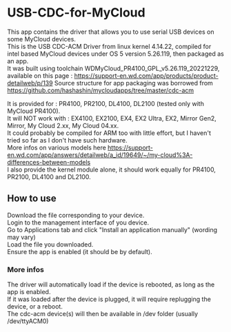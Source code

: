 # USB-CDC-for-MyCloud


This app contains the driver that allows you to use serial USB devices on some MyCloud devices.<br>
This is the USB CDC-ACM Driver from linux kernel 4.14.22, compiled for intel based MyCloud devices under OS 5 version 5.26.119, then packaged as an app.<br>
It was built using toolchain WDMyCloud_PR4100_GPL_v5.26.119_20221229, available on this page : https://support-en.wd.com/app/products/product-detailweb/p/139
Source structure for app packaging was borrowed from https://github.com/hashashin/mycloudapps/tree/master/cdc-acm

It is provided for : PR4100, PR2100, DL4100, DL2100 (tested only with MyCloud PR4100).<br>
It will NOT work with : EX4100, EX2100, EX4, EX2 Ultra, EX2, Mirror Gen2, Mirror, My Cloud 2.xx, My Cloud 04.xx.<br>
It could probably be compiled for ARM too with little effort, but I haven't tried so far as I don't have such hardware.<br>
More infos on various models here https://support-en.wd.com/app/answers/detailweb/a_id/19649/~/my-cloud%3A-differences-between-models<br>
I also provide the kernel module alone, it should work equally for PR4100, PR2100, DL4100 and DL2100. 

## How to use
Download the file corresponding to your device.<br>
Login to the management interface of you device.<br>
Go to Applications tab and click "Install an application manually" (wording may vary)<br>
Load the file you downloaded.<br>
Ensure the app is enabled (it should be by default).<br>

### More infos
The driver will automatically load if the device is rebooted, as long as the app is enabled.<br>
If it was loaded after the device is plugged, it will require replugging the device, or a reboot.<br>
The cdc-acm device(s) will then be available in /dev folder (usually /dev/ttyACM0)<br>
